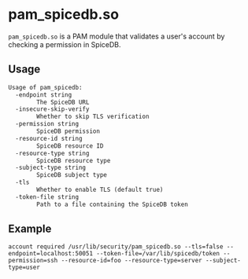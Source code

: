 # pam_spicedb.so

`pam_spicedb.so` is a PAM module that validates a user's account by checking a permission in SpiceDB.

## Usage

[embedmd]:# (help.txt)
```txt
Usage of pam_spicedb:
  -endpoint string
    	The SpiceDB URL
  -insecure-skip-verify
    	Whether to skip TLS verification
  -permission string
    	SpiceDB permission
  -resource-id string
    	SpiceDB resource ID
  -resource-type string
    	SpiceDB resource type
  -subject-type string
    	SpiceDB subject type
  -tls
    	Whether to enable TLS (default true)
  -token-file string
    	Path to a file containing the SpiceDB token
```

## Example

```pam
account required /usr/lib/security/pam_spicedb.so --tls=false --endpoint=localhost:50051 --token-file=/var/lib/spicedb/token --permission=ssh --resource-id=foo --resource-type=server --subject-type=user
```
